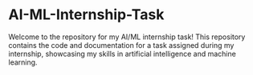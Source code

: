 # AI-ML-Internship-Task
Welcome to the repository for my AI/ML internship task! This repository contains the code and documentation for a task assigned during my internship, showcasing my skills in artificial intelligence and machine learning.
